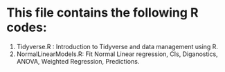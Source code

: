 # This file contains the following R codes:

1. Tidyverse.R : Introduction to Tidyverse and data management using R.
2. NormalLinearModels.R: Fit Normal Linear regression, CIs, Diganostics, ANOVA, Weighted Regression, Predictions.
